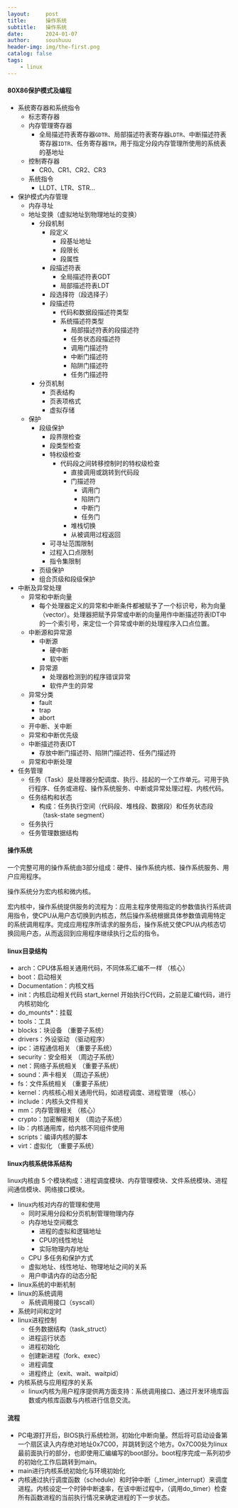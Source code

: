 ```yaml
---
layout:     post
title:      操作系统
subtitle:   操作系统
date:       2024-01-07
author:     soushuuu
header-img: img/the-first.png
catalog: false
tags:
    - linux
---
```



#### 80X86保护模式及编程

- 系统寄存器和系统指令
    - 标志寄存器
    - 内存管理寄存器
        - 全局描述符表寄存器`GDTR`、局部描述符表寄存器`LDTR`、中断描述符表寄存器`IDTR`、任务寄存器`TR`，用于指定分段内存管理所使用的系统表的基地址
    - 控制寄存器
        - CR0、CR1、CR2、CR3
    - 系统指令
        - LLDT、LTR、STR...
- 保护模式内存管理
    - 内存寻址
    - 地址变换（虚拟地址到物理地址的变换）
        - 分段机制
            - 段定义
                - 段基址地址
                - 段限长
                - 段属性
            - 段描述符表
                - 全局描述符表GDT
                - 局部描述符表LDT
            - 段选择符（段选择子）
            - 段描述符
                - 代码和数据段描述符类型
                - 系统描述符类型
                    - 局部描述符表的段描述符
                    - 任务状态段描述符
                    - 调用门描述符
                    - 中断门描述符
                    - 陷阱门描述符
                    - 任务门描述符
        - 分页机制
            - 页表结构
            - 页表项格式
            - 虚拟存储
    - 保护
        - 段级保护
            - 段界限检查
            - 段类型检查
            - 特权级检查
                - 代码段之间转移控制时的特权级检查
                    - 直接调用或跳转到代码段
                    - 门描述符
                        - 调用门
                        - 陷阱门
                        - 中断门
                        - 任务门
                    - 堆栈切换
                    - 从被调用过程返回
            - 可寻址范围限制
            - 过程入口点限制
            - 指令集限制
        - 页级保护
        - 组合页级和段级保护
- 中断及异常处理
    - 异常和中断向量
        - 每个处理器定义的异常和中断条件都被赋予了一个标识号，称为向量（vector）。处理器把赋予异常或中断的向量用作中断描述符表IDT中的一个索引号，来定位一个异常或中断的处理程序入口点位置。
    - 中断源和异常源
        - 中断源
            - 硬中断
            - 软中断
        - 异常源
            - 处理器检测到的程序错误异常
            - 软件产生的异常
    - 异常分类
        - fault
        - trap
        - abort
    - 开中断、关中断
    - 异常和中断优先级
    - 中断描述符表IDT
        - 存放中断门描述符、陷阱门描述符、任务门描述符
    - 异常和中断处理
- 任务管理
    - 任务（Task）是处理器分配调度、执行、挂起的一个工作单元。可用于执行程序、任务或进程、操作系统服务、中断或异常处理过程、内核代码。
    - 任务结构和状态
        - 构成：任务执行空间（代码段、堆栈段、数据段）和任务状态段（task-state segment）
    - 任务执行
    - 任务管理数据结构

#### 操作系统

一个完整可用的操作系统由3部分组成：硬件、操作系统内核、操作系统服务、用户应用程序。

操作系统分为宏内核和微内核。

宏内核中，操作系统提供服务的流程为：应用主程序使用指定的参数值执行系统调用指令，使CPU从用户态切换到内核态，然后操作系统根据具体参数值调用特定的系统调用程序。完成应用程序所请求的服务后，操作系统又使CPU从内核态切换回用户态，从而返回到应用程序继续执行之后的指令。


#### linux目录结构

- arch：CPU体系相关通用代码，不同体系汇编不一样  （核心）
- boot：启动相关
- Documentation：内核文档
- init：内核启动相关代码  start_kernel 开始执行C代码，之前是汇编代码，进行内核初始化
- do_mounts*：挂载
- tools：工具
- blocks：块设备 （重要子系统）
- drivers：外设驱动 （驱动程序）
- ipc：进程通信相关 （重要子系统）
- security：安全相关 （周边子系统）
- net：网络子系统相关 （重要子系统）
- sound：声卡相关 （周边子系统）
- fs：文件系统相关 （重要子系统）
- kernel：内核核心相关通用代码，如进程调度、进程管理 （核心）
- include：内核头文件相关
- mm：内存管理相关 （核心）
- crypto：加密解密相关 （周边子系统）
- lib：内核通用库，给内核不同组件使用
- scripts：编译内核的脚本
- virt：虚拟化 （重要子系统）


#### linux内核系统体系结构

linux内核由 5 个模块构成：进程调度模块、内存管理模块、文件系统模块、进程间通信模块、网络接口模块。


- linux内核对内存的管理和使用
    - 同时采用分段和分页机制管理物理内存
    - 内存地址空间概念
        - 进程的虚拟和逻辑地址
        - CPU的线性地址
        - 实际物理内存地址
    - CPU 多任务和保护方式
    - 虚拟地址、线性地址、物理地址之间的关系
    - 用户申请内存的动态分配
- linux系统的中断机制
- linux的系统调用
    - 系统调用接口（syscall）
- 系统时间和定时
- linux进程控制
    - 任务数据结构（task_struct）
    - 进程运行状态
    - 进程初始化
    - 创建新进程（fork、exec）
    - 进程调度
    - 进程终止（exit、wait、waitpid）
- 内核系统与应用程序的关系
    - linux内核为用户程序提供两方面支持：系统调用接口、通过开发环境库函数或内核库函数与内核进行信息交流。

#### 流程

- PC电源打开后，BIOS执行系统检测，初始化中断向量。然后将可启动设备第一个扇区读入内存绝对地址0x7C00，并跳转到这个地方。0x7C00处为linux最前面执行的部分，也即使用汇编编写的boot部分。boot程序完成一系列初步的初始化工作后跳转到main。
- main进行内核系统初始化与环境初始化
- 内核通过执行调度函数（schedule）和时钟中断（_timer_interrupt）来调度进程。内核设定一个时钟中断速率，在该中断过程中，（调用do_timer）检查所有函数进程的当前执行情况来确定进程的下一步状态。